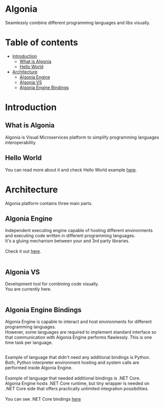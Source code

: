 # Algonia

Seamlessly combine different programming languages and libs visually.
 
# Table of contents

- [Introduction](#introduction)
  - [What is Algonia](#what-is-algonia)
  - [Hello World](#hello-world)
- [Architecture](#architecture)  
  - [Algonia Engine](#algonia-engine)
  - [Algonia VS](#algonia-vs)
  - [Algonia Engine Bindings](#algonia-engine-bindings)

# Introduction
## What is Algonia
Algonia is Visual Microservices platform to simplify programming languages interoperability
## Hello World
You can read more about it and check Hello World example [here](https://dev.to/tvinko/languages-interoperability-406f).


# Architecture
Algonia platform contains three main parts.

## Algonia Engine
Independent executing engine capable of hosting different environments and executing code written in different programming languages.<br/>
It's a gluing mechanism between your and 3rd party libraries.<br/><br/>
Check it out [here](https://github.com/tvinko/AlgoniaEngine).<br/><br/>

## Algonia VS
Development tool for combining code visually.<br/>
You are currently here.<br/><br/>

## Algonia Engine Bindings
Algonia Engine is capable to interact and host environments for different programming languages.<br/>
However, some languages are required to implement standard interface so that communication with Algonia Engine performs flawlessly.
This is one time task per language.<br/><br/>

Example of language that didn't need any additional bindings is Python. 
<br/>Both, Python interpreter environment hosting and system calls are performed inside Algonia Engine.<br/><br/>
Example of language that needed additional bindings is .NET Core.<br/>
Algonia Engine hosts .NET Core runtime, but tiny wrapper is needed on .NET Core side that offers practically unlimited integration possibilities.<br/><br/>
You can see .NET Core bindings [here](https://github.com/tvinko/AlgoniaCsNodes)



